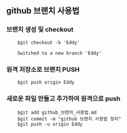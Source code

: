 ## github 브랜치 사용법

### 브랜치 생성 및 checkout

```
    $git checkout -b 'Eddy'
    
    Switched to a new branch 'Eddy'
```

### 원격 저장소로 브랜치 PUSH

```
    $git push origin Eddy
```

### 새로운 파일 만들고 추가하여 원격으로 push

```
    $git add github_브랜치_사용법.md
    $git commit -m "github 브랜치 사용법 정리"
    $git push -u origin Eddy
```


